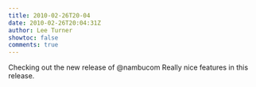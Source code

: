 ```yaml
---
title: 2010-02-26T20-04
date: 2010-02-26T20:04:31Z
author: Lee Turner
showtoc: false
comments: true
---
```


Checking out the new release of @nambucom Really nice features in this release.


